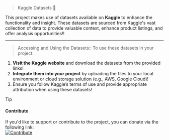 > Kaggle Datasets 💫

This project makes use of datasets available on **Kaggle** to enhance the functionality and insight. These datasets are sourced from Kaggle's vast collection of data to provide valuable context, enhance product listings, and offer analysis opportunities!!

---

> Accessing and Using the Datasets::
To use these datasets in your project:
1. **Visit the Kaggle website** and download the datasets from the provided links!
2. **Integrate them into your project** by uploading the files to your local environment or cloud storage solution (e.g., AWS, Google Cloud)!
3. Ensure you follow Kaggle’s terms of use and provide appropriate attribution when using these datasets!

> [!TIP]
>#### Contribute
> If you'd like to support or contribute to the project, you can donate via the following link:
> <BR>
> [![Contribute](https://img.shields.io/badge/Contribute-Donate-purple)](https://razorpay.me/@mohitbhadra)

